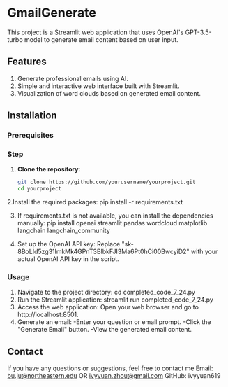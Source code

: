 # GmailGenerate

This project is a Streamlit web application that uses OpenAI's GPT-3.5-turbo model to generate email content based on user input.

## Features
1. Generate professional emails using AI.
2. Simple and interactive web interface built with Streamlit.
3. Visualization of word clouds based on generated email content.

## Installation
### Prerequisites
### Step
1. **Clone the repository:**

   ```sh
   git clone https://github.com/yourusername/yourproject.git
   cd yourproject

2.Install the required packages:
pip install -r requirements.txt

3. If requirements.txt is not available, you can install the dependencies manually:
pip install openai streamlit pandas wordcloud matplotlib langchain langchain_community

4. Set up the OpenAI API key:
Replace "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" with your actual OpenAI API key in the script.

### Usage
1. Navigate to the project directory:
cd completed_code_7_24.py
2. Run the Streamlit application:
streamlit run completed_code_7_24.py
3. Access the web application:
Open your web browser and go to http://localhost:8501.
4. Generate an email:
-Enter your question or email prompt.
-Click the "Generate Email" button.
-View the generated email content.

## Contact
If you have any questions or suggestions, feel free to contact me
Email: bu.ju@northeastern.edu OR ivyyuan.zhou@gmail.com
GitHub: ivyyuan619



